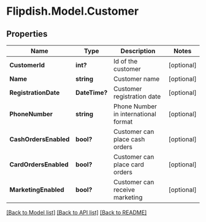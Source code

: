 # Flipdish.Model.Customer
## Properties

Name | Type | Description | Notes
------------ | ------------- | ------------- | -------------
**CustomerId** | **int?** | Id of the customer | [optional] 
**Name** | **string** | Customer name | [optional] 
**RegistrationDate** | **DateTime?** | Customer registration date | [optional] 
**PhoneNumber** | **string** | Phone Number in international format | [optional] 
**CashOrdersEnabled** | **bool?** | Customer can place cash orders | [optional] 
**CardOrdersEnabled** | **bool?** | Customer can place card orders | [optional] 
**MarketingEnabled** | **bool?** | Customer can receive marketing | [optional] 

[[Back to Model list]](../README.md#documentation-for-models) [[Back to API list]](../README.md#documentation-for-api-endpoints) [[Back to README]](../README.md)

